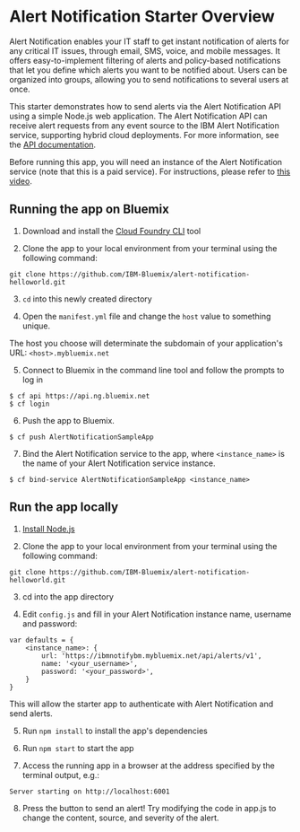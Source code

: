 # Alert Notification Starter Overview

Alert Notification enables your IT staff to get instant notification of alerts for any critical IT issues, through email, SMS, voice, and mobile messages.  It offers easy-to-implement filtering of alerts and policy-based notifications that let you define which alerts you want to be notified about. Users can be organized into groups, allowing you to send notifications to several users at once.

This starter demonstrates how to send alerts via the Alert Notification API using a simple Node.js web application.  The Alert Notification API can receive alert requests from any event source to the IBM Alert Notification service, supporting hybrid cloud deployments. For more information, see the [API documentation][api_docs_url].

Before running this app, you will need an instance of the Alert Notification service (note that this is a paid service).  For instructions, please refer to [this video][setup_video_url].


## Running the app on Bluemix

1. Download and install the [Cloud Foundry CLI][cloud_foundry_url] tool

2. Clone the app to your local environment from your terminal using the following command:

  ```
  git clone https://github.com/IBM-Bluemix/alert-notification-helloworld.git
  ```

3. `cd` into this newly created directory

4. Open the `manifest.yml` file and change the `host` value to something unique.

  The host you choose will determinate the subdomain of your application's URL:  `<host>.mybluemix.net`

5. Connect to Bluemix in the command line tool and follow the prompts to log in

  ```
  $ cf api https://api.ng.bluemix.net
  $ cf login
  ```

6. Push the app to Bluemix.

  ```
  $ cf push AlertNotificationSampleApp
  ```

7. Bind the Alert Notification service to the app, where `<instance_name>` is the name of your Alert Notification service instance.
  ```
  $ cf bind-service AlertNotificationSampleApp <instance_name>
  ```

## Run the app locally

1. [Install Node.js][install_node_url]

2. Clone the app to your local environment from your terminal using the following command:

  ```
  git clone https://github.com/IBM-Bluemix/alert-notification-helloworld.git
  ```

3. cd into the app directory

4. Edit `config.js` and fill in your Alert Notification instance name, username and password:

  ```
  var defaults = {
      <instance_name>: {
          url: 'https://ibmnotifybm.mybluemix.net/api/alerts/v1',
          name: '<your_username>',
          password: '<your_password>',
      }
  }
  ```
  This will allow the starter app to authenticate with Alert Notification and send alerts.

5. Run `npm install` to install the app's dependencies

6. Run `npm start` to start the app

7. Access the running app in a browser at the address specified by the terminal output, e.g.:
  ```
  Server starting on http://localhost:6001
  ```

8. Press the button to send an alert!  Try modifying the code in app.js to change the content, source, and severity of the alert.

[install_node_url]: https://nodejs.org/en/download/
[cloud_foundry_url]: https://github.com/cloudfoundry/cli
[api_docs_url]: https://ibmnotifybm.mybluemix.net/docs/alerts/v1/
[setup_video_url]: https://www.youtube.com/watch?v=MgtbDXvLIqM
